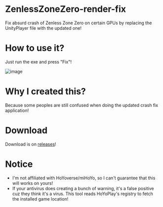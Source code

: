 # ZenlessZoneZero-render-fix
Fix absurd crash of Zenless Zone Zero on certain GPUs by replacing the UnityPlayer file with the updated one!


# How to use it? 
Just run the exe and press "Fix"!

![image](https://github.com/user-attachments/assets/d84c0631-28ef-4532-9276-2c485535cf50)



# Why I created this?
Because some peoples are still confused when doing the updated crash fix application!

# Download
Download is on [releases](https://github.com/ShadowyLycan990/ZenlessZoneZero-render-fix/releases)!


# Notice
- I'm not affiliated with HoYoverse/miHoYo, so I can't guarantee that this will works on yours!
- If your antivirus does creating a bunch of warning, it's a false positive cuz they think it's a virus. This tool reads HoYoPlay's registry to fetch the installed game location!
